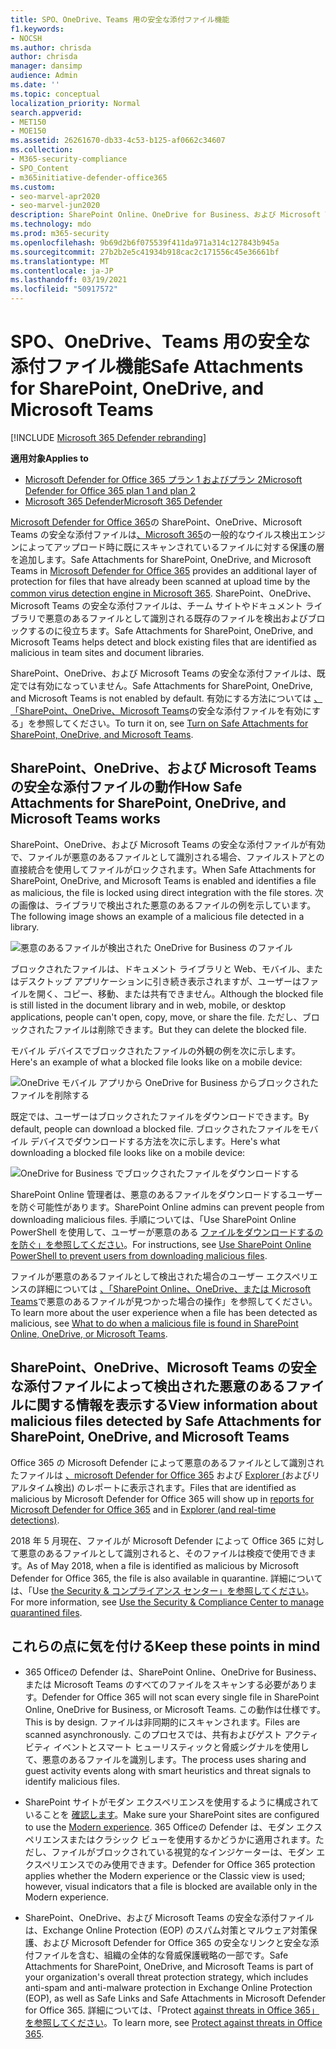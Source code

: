 ```yaml
---
title: SPO、OneDrive、Teams 用の安全な添付ファイル機能
f1.keywords:
- NOCSH
ms.author: chrisda
author: chrisda
manager: dansimp
audience: Admin
ms.date: ''
ms.topic: conceptual
localization_priority: Normal
search.appverid:
- MET150
- MOE150
ms.assetid: 26261670-db33-4c53-b125-af0662c34607
ms.collection:
- M365-security-compliance
- SPO_Content
- m365initiative-defender-office365
ms.custom:
- seo-marvel-apr2020
- seo-marvel-jun2020
description: SharePoint Online、OneDrive for Business、および Microsoft Teams のファイルOffice 365 用 Microsoft Defender について説明します。
ms.technology: mdo
ms.prod: m365-security
ms.openlocfilehash: 9b69d2b6f075539f411da971a314c127843b945a
ms.sourcegitcommit: 27b2b2e5c41934b918cac2c171556c45e36661bf
ms.translationtype: MT
ms.contentlocale: ja-JP
ms.lasthandoff: 03/19/2021
ms.locfileid: "50917572"
---
```

# <a name="safe-attachments-for-sharepoint-onedrive-and-microsoft-teams"></a><span data-ttu-id="09695-103">SPO、OneDrive、Teams 用の安全な添付ファイル機能</span><span class="sxs-lookup"><span data-stu-id="09695-103">Safe Attachments for SharePoint, OneDrive, and Microsoft Teams</span></span>

[!INCLUDE [Microsoft 365 Defender rebranding](../includes/microsoft-defender-for-office.md)]

<span data-ttu-id="09695-104">**適用対象**</span><span class="sxs-lookup"><span data-stu-id="09695-104">**Applies to**</span></span>
- [<span data-ttu-id="09695-105">Microsoft Defender for Office 365 プラン 1 およびプラン 2</span><span class="sxs-lookup"><span data-stu-id="09695-105">Microsoft Defender for Office 365 plan 1 and plan 2</span></span>](office-365-atp.md)
- [<span data-ttu-id="09695-106">Microsoft 365 Defender</span><span class="sxs-lookup"><span data-stu-id="09695-106">Microsoft 365 Defender</span></span>](../mtp/microsoft-threat-protection.md)

<span data-ttu-id="09695-107">[Microsoft Defender for Office 365](office-365-atp.md)の SharePoint、OneDrive、Microsoft Teams の安全な添付ファイルは[、Microsoft 365](virus-detection-in-spo.md)の一般的なウイルス検出エンジンによってアップロード時に既にスキャンされているファイルに対する保護の層を追加します。</span><span class="sxs-lookup"><span data-stu-id="09695-107">Safe Attachments for SharePoint, OneDrive, and Microsoft Teams in [Microsoft Defender for Office 365](office-365-atp.md) provides an additional layer of protection for files that have already been scanned at upload time by the [common virus detection engine in Microsoft 365](virus-detection-in-spo.md).</span></span> <span data-ttu-id="09695-108">SharePoint、OneDrive、Microsoft Teams の安全な添付ファイルは、チーム サイトやドキュメント ライブラリで悪意のあるファイルとして識別される既存のファイルを検出およびブロックするのに役立ちます。</span><span class="sxs-lookup"><span data-stu-id="09695-108">Safe Attachments for SharePoint, OneDrive, and Microsoft Teams helps detect and block existing files that are identified as malicious in team sites and document libraries.</span></span>

<span data-ttu-id="09695-109">SharePoint、OneDrive、および Microsoft Teams の安全な添付ファイルは、既定では有効になっていません。</span><span class="sxs-lookup"><span data-stu-id="09695-109">Safe Attachments for SharePoint, OneDrive, and Microsoft Teams is not enabled by default.</span></span> <span data-ttu-id="09695-110">有効にする方法については [、「SharePoint、OneDrive、Microsoft Teams](turn-on-atp-for-spo-odb-and-teams.md)の安全な添付ファイルを有効にする」を参照してください。</span><span class="sxs-lookup"><span data-stu-id="09695-110">To turn it on, see [Turn on Safe Attachments for SharePoint, OneDrive, and Microsoft Teams](turn-on-atp-for-spo-odb-and-teams.md).</span></span>

## <a name="how-safe-attachments-for-sharepoint-onedrive-and-microsoft-teams-works"></a><span data-ttu-id="09695-111">SharePoint、OneDrive、および Microsoft Teams の安全な添付ファイルの動作</span><span class="sxs-lookup"><span data-stu-id="09695-111">How Safe Attachments for SharePoint, OneDrive, and Microsoft Teams works</span></span>

<span data-ttu-id="09695-112">SharePoint、OneDrive、および Microsoft Teams の安全な添付ファイルが有効で、ファイルが悪意のあるファイルとして識別される場合、ファイルストアとの直接統合を使用してファイルがロックされます。</span><span class="sxs-lookup"><span data-stu-id="09695-112">When Safe Attachments for SharePoint, OneDrive, and Microsoft Teams is enabled and identifies a file as malicious, the file is locked using direct integration with the file stores.</span></span> <span data-ttu-id="09695-113">次の画像は、ライブラリで検出された悪意のあるファイルの例を示しています。</span><span class="sxs-lookup"><span data-stu-id="09695-113">The following image shows an example of a malicious file detected in a library.</span></span>

![悪意のあるファイルが検出された OneDrive for Business のファイル](../../media/2bba71cc-7ad1-4799-8b9d-d56f923db3a7.png)

<span data-ttu-id="09695-115">ブロックされたファイルは、ドキュメント ライブラリと Web、モバイル、またはデスクトップ アプリケーションに引き続き表示されますが、ユーザーはファイルを開く、コピー、移動、または共有できません。</span><span class="sxs-lookup"><span data-stu-id="09695-115">Although the blocked file is still listed in the document library and in web, mobile, or desktop applications, people can't open, copy, move, or share the file.</span></span> <span data-ttu-id="09695-116">ただし、ブロックされたファイルは削除できます。</span><span class="sxs-lookup"><span data-stu-id="09695-116">But they can delete the blocked file.</span></span>

<span data-ttu-id="09695-117">モバイル デバイスでブロックされたファイルの外観の例を次に示します。</span><span class="sxs-lookup"><span data-stu-id="09695-117">Here's an example of what a blocked file looks like on a mobile device:</span></span>

![OneDrive モバイル アプリから OneDrive for Business からブロックされたファイルを削除する](../../media/cb1c1705-fd0a-45b8-9a26-c22503011d54.png)

<span data-ttu-id="09695-119">既定では、ユーザーはブロックされたファイルをダウンロードできます。</span><span class="sxs-lookup"><span data-stu-id="09695-119">By default, people can download a blocked file.</span></span> <span data-ttu-id="09695-120">ブロックされたファイルをモバイル デバイスでダウンロードする方法を次に示します。</span><span class="sxs-lookup"><span data-stu-id="09695-120">Here's what downloading a blocked file looks like on a mobile device:</span></span>

![OneDrive for Business でブロックされたファイルをダウンロードする](../../media/be288a82-bdd8-4371-93d8-1783db3b61bc.png)

<span data-ttu-id="09695-122">SharePoint Online 管理者は、悪意のあるファイルをダウンロードするユーザーを防ぐ可能性があります。</span><span class="sxs-lookup"><span data-stu-id="09695-122">SharePoint Online admins can prevent people from downloading malicious files.</span></span> <span data-ttu-id="09695-123">手順については、「Use SharePoint Online PowerShell を使用して、ユーザーが悪意のある [ファイルをダウンロードするのを防ぐ」を参照してください](turn-on-atp-for-spo-odb-and-teams.md#step-2-recommended-use-sharepoint-online-powershell-to-prevent-users-from-downloading-malicious-files)。</span><span class="sxs-lookup"><span data-stu-id="09695-123">For instructions, see [Use SharePoint Online PowerShell to prevent users from downloading malicious files](turn-on-atp-for-spo-odb-and-teams.md#step-2-recommended-use-sharepoint-online-powershell-to-prevent-users-from-downloading-malicious-files).</span></span>

<span data-ttu-id="09695-124">ファイルが悪意のあるファイルとして検出された場合のユーザー エクスペリエンスの詳細については [、「SharePoint Online、OneDrive、または Microsoft Teams](https://support.microsoft.com/office/01e902ad-a903-4e0f-b093-1e1ac0c37ad2)で悪意のあるファイルが見つかった場合の操作」を参照してください。</span><span class="sxs-lookup"><span data-stu-id="09695-124">To learn more about the user experience when a file has been detected as malicious, see [What to do when a malicious file is found in SharePoint Online, OneDrive, or Microsoft Teams](https://support.microsoft.com/office/01e902ad-a903-4e0f-b093-1e1ac0c37ad2).</span></span>

## <a name="view-information-about-malicious-files-detected-by-safe-attachments-for-sharepoint-onedrive-and-microsoft-teams"></a><span data-ttu-id="09695-125">SharePoint、OneDrive、Microsoft Teams の安全な添付ファイルによって検出された悪意のあるファイルに関する情報を表示する</span><span class="sxs-lookup"><span data-stu-id="09695-125">View information about malicious files detected by Safe Attachments for SharePoint, OneDrive, and Microsoft Teams</span></span>

<span data-ttu-id="09695-126">Office 365 の Microsoft Defender によって悪意のあるファイルとして識別されたファイルは [、microsoft Defender for Office 365](view-reports-for-atp.md) および [Explorer (](threat-explorer.md)およびリアルタイム検出) のレポートに表示されます。</span><span class="sxs-lookup"><span data-stu-id="09695-126">Files that are identified as malicious by Microsoft Defender for Office 365 will show up in [reports for Microsoft Defender for Office 365](view-reports-for-atp.md) and in [Explorer (and real-time detections)](threat-explorer.md).</span></span>

<span data-ttu-id="09695-127">2018 年 5 月現在、ファイルが Microsoft Defender によって Office 365 に対して悪意のあるファイルとして識別されると、そのファイルは検疫で使用できます。</span><span class="sxs-lookup"><span data-stu-id="09695-127">As of May 2018, when a file is identified as malicious by Microsoft Defender for Office 365, the file is also available in quarantine.</span></span> <span data-ttu-id="09695-128">詳細については、「Use [the Security & コンプライアンス センター」を参照してください](manage-quarantined-messages-and-files.md#microsoft-defender-for-office-365-only-use-the-security--compliance-center-to-manage-quarantined-files)。</span><span class="sxs-lookup"><span data-stu-id="09695-128">For more information, see [Use the Security & Compliance Center to manage quarantined files](manage-quarantined-messages-and-files.md#microsoft-defender-for-office-365-only-use-the-security--compliance-center-to-manage-quarantined-files).</span></span>

## <a name="keep-these-points-in-mind"></a><span data-ttu-id="09695-129">これらの点に気を付ける</span><span class="sxs-lookup"><span data-stu-id="09695-129">Keep these points in mind</span></span>

- <span data-ttu-id="09695-130">365 Officeの Defender は、SharePoint Online、OneDrive for Business、または Microsoft Teams のすべてのファイルをスキャンする必要があります。</span><span class="sxs-lookup"><span data-stu-id="09695-130">Defender for Office 365 will not scan every single file in SharePoint Online, OneDrive for Business, or Microsoft Teams.</span></span> <span data-ttu-id="09695-131">この動作は仕様です。</span><span class="sxs-lookup"><span data-stu-id="09695-131">This is by design.</span></span> <span data-ttu-id="09695-132">ファイルは非同期的にスキャンされます。</span><span class="sxs-lookup"><span data-stu-id="09695-132">Files are scanned asynchronously.</span></span> <span data-ttu-id="09695-133">このプロセスでは、共有およびゲスト アクティビティ イベントとスマート ヒューリスティックと脅威シグナルを使用して、悪意のあるファイルを識別します。</span><span class="sxs-lookup"><span data-stu-id="09695-133">The process uses sharing and guest activity events along with smart heuristics and threat signals to identify malicious files.</span></span>

- <span data-ttu-id="09695-134">SharePoint サイトがモダン エクスペリエンスを使用するように構成されていることを [確認します](/sharepoint/guide-to-sharepoint-modern-experience)。</span><span class="sxs-lookup"><span data-stu-id="09695-134">Make sure your SharePoint sites are configured to use the [Modern experience](/sharepoint/guide-to-sharepoint-modern-experience).</span></span> <span data-ttu-id="09695-135">365 Officeの Defender は、モダン エクスペリエンスまたはクラシック ビューを使用するかどうかに適用されます。ただし、ファイルがブロックされている視覚的なインジケーターは、モダン エクスペリエンスでのみ使用できます。</span><span class="sxs-lookup"><span data-stu-id="09695-135">Defender for Office 365 protection applies whether the Modern experience or the Classic view is used; however, visual indicators that a file is blocked are available only in the Modern experience.</span></span>

- <span data-ttu-id="09695-136">SharePoint、OneDrive、および Microsoft Teams の安全な添付ファイルは、Exchange Online Protection (EOP) のスパム対策とマルウェア対策保護、および Microsoft Defender for Office 365 の安全なリンクと安全な添付ファイルを含む、組織の全体的な脅威保護戦略の一部です。</span><span class="sxs-lookup"><span data-stu-id="09695-136">Safe Attachments for SharePoint, OneDrive, and Microsoft Teams is part of your organization's overall threat protection strategy, which includes anti-spam and anti-malware protection in Exchange Online Protection (EOP), as well as Safe Links and Safe Attachments in Microsoft Defender for Office 365.</span></span> <span data-ttu-id="09695-137">詳細については、「Protect [against threats in Office 365」を参照してください](protect-against-threats.md)。</span><span class="sxs-lookup"><span data-stu-id="09695-137">To learn more, see [Protect against threats in Office 365](protect-against-threats.md).</span></span>